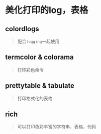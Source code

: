 # 美化打印的log，表格

## colordlogs

> 配合`logging`一起使用

## termcolor & colorama

> 打印彩色命令

## prettytable & tabulate

> 打印格式化的表格

## rich

> 可以打印色彩丰富的字符串，表格，代码
